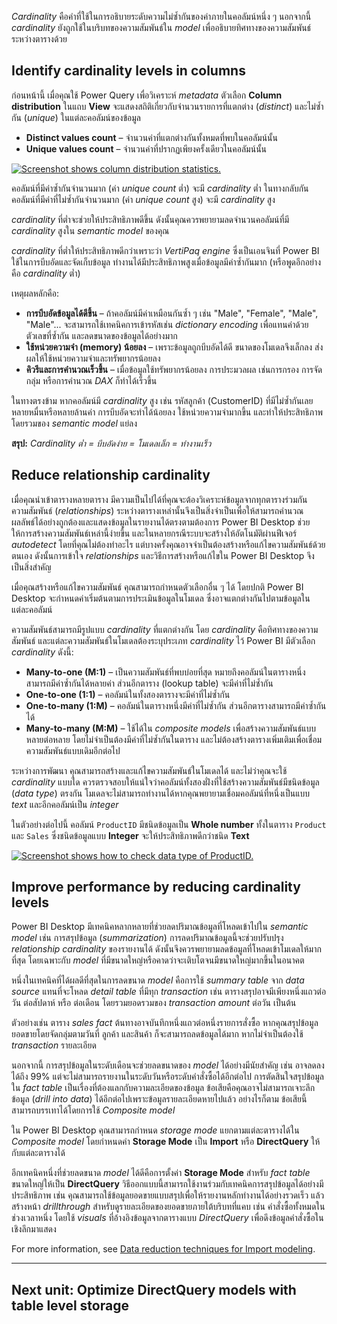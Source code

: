 
_Cardinality_ คือคำที่ใช้ในการอธิบายระดับความไม่ซ้ำกันของค่าภายในคอลัมน์หนึ่ง ๆ นอกจากนี้ _cardinality_ ยังถูกใช้ในบริบทของความสัมพันธ์ใน _model_ เพื่ออธิบายทิศทางของความสัมพันธ์ระหว่างตารางด้วย

## Identify cardinality levels in columns

ก่อนหน้านี้ เมื่อคุณใช้ Power Query เพื่อวิเคราะห์ _metadata_ ตัวเลือก **Column distribution** ในแถบ **View** จะแสดงสถิติเกี่ยวกับจำนวนรายการที่แตกต่าง (_distinct_) และไม่ซ้ำกัน (_unique_) ในแต่ละคอลัมน์ของข้อมูล

- **Distinct values count** – จำนวนค่าที่แตกต่างกันทั้งหมดที่พบในคอลัมน์นั้น
- **Unique values count** – จำนวนค่าที่ปรากฏเพียงครั้งเดียวในคอลัมน์นั้น

[![Screenshot shows column distribution statistics.](https://learn.microsoft.com/en-us/training/modules/optimize-model-power-bi/media/4-column-distribution-statistics-ssm.png)](https://learn.microsoft.com/en-us/training/modules/optimize-model-power-bi/media/4-column-distribution-statistics-ssm.png#lightbox#lightbox)

คอลัมน์ที่มีค่าซ้ำกันจำนวนมาก (ค่า _unique count_ ต่ำ) จะมี _cardinality_ ต่ำ ในทางกลับกัน คอลัมน์ที่มีค่าที่ไม่ซ้ำกันจำนวนมาก (ค่า _unique count_ สูง) จะมี _cardinality_ สูง

_cardinality_ ที่ต่ำจะช่วยให้ประสิทธิภาพดีขึ้น ดังนั้นคุณควรพยายามลดจำนวนคอลัมน์ที่มี _cardinality_ สูงใน _semantic model_ ของคุณ

_cardinality_ ที่ต่ำให้ประสิทธิภาพดีกว่าเพราะว่า _VertiPaq engine_ ซึ่งเป็นเอนจินที่ Power BI ใช้ในการบีบอัดและจัดเก็บข้อมูล ทำงานได้มีประสิทธิภาพสูงเมื่อข้อมูลมีค่าซ้ำกันมาก (หรือพูดอีกอย่างคือ _cardinality_ ต่ำ)

เหตุผลหลักคือ:

- **การบีบอัดข้อมูลได้ดีขึ้น** – ถ้าคอลัมน์มีค่าเหมือนกันซ้ำ ๆ เช่น "Male", "Female", "Male", "Male"... จะสามารถใช้เทคนิคการเข้ารหัสเช่น _dictionary encoding_ เพื่อแทนค่าด้วยตัวเลขที่ซ้ำกัน และลดขนาดของข้อมูลได้อย่างมาก
- **ใช้หน่วยความจำ (memory) น้อยลง** – เพราะข้อมูลถูกบีบอัดได้ดี ขนาดของโมเดลจึงเล็กลง ส่งผลให้ใช้หน่วยความจำและทรัพยากรน้อยลง
- **คิวรีและการคำนวณเร็วขึ้น** – เมื่อข้อมูลใช้ทรัพยากรน้อยลง การประมวลผล เช่นการกรอง การจัดกลุ่ม หรือการคำนวณ _DAX_ ก็ทำได้เร็วขึ้น

ในทางตรงข้าม หากคอลัมน์มี _cardinality_ สูง เช่น รหัสลูกค้า (CustomerID) ที่มีไม่ซ้ำกันเลยหลายหมื่นหรือหลายล้านค่า การบีบอัดจะทำได้น้อยลง ใช้หน่วยความจำมากขึ้น และทำให้ประสิทธิภาพโดยรวมของ _semantic model_ แย่ลง

**สรุป:** _Cardinality ต่ำ = บีบอัดง่าย = โมเดลเล็ก = ทำงานเร็ว_
## Reduce relationship cardinality

เมื่อคุณนำเข้าตารางหลายตาราง มีความเป็นไปได้ที่คุณจะต้องวิเคราะห์ข้อมูลจากทุกตารางร่วมกัน ความสัมพันธ์ (_relationships_) ระหว่างตารางเหล่านั้นจึงเป็นสิ่งจำเป็นเพื่อให้สามารถคำนวณผลลัพธ์ได้อย่างถูกต้องและแสดงข้อมูลในรายงานได้ตรงตามต้องการ Power BI Desktop ช่วยให้การสร้างความสัมพันธ์เหล่านี้ง่ายขึ้น และในหลายกรณีระบบจะสร้างให้อัตโนมัติผ่านฟีเจอร์ _autodetect_ โดยที่คุณไม่ต้องทำอะไร แต่บางครั้งคุณอาจจำเป็นต้องสร้างหรือแก้ไขความสัมพันธ์ด้วยตนเอง ดังนั้นการเข้าใจ _relationships_ และวิธีการสร้างหรือแก้ไขใน Power BI Desktop จึงเป็นสิ่งสำคัญ

เมื่อคุณสร้างหรือแก้ไขความสัมพันธ์ คุณสามารถกำหนดตัวเลือกอื่น ๆ ได้ โดยปกติ Power BI Desktop จะกำหนดค่าเริ่มต้นตามการประเมินข้อมูลในโมเดล ซึ่งอาจแตกต่างกันไปตามข้อมูลในแต่ละคอลัมน์

ความสัมพันธ์สามารถมีรูปแบบ _cardinality_ ที่แตกต่างกัน โดย _cardinality_ คือทิศทางของความสัมพันธ์ และแต่ละความสัมพันธ์ในโมเดลต้องระบุประเภท _cardinality_ ไว้ Power BI มีตัวเลือก _cardinality_ ดังนี้:

- **Many-to-one (M:1)** – เป็นความสัมพันธ์ที่พบบ่อยที่สุด หมายถึงคอลัมน์ในตารางหนึ่งสามารถมีค่าซ้ำกันได้หลายค่า ส่วนอีกตาราง (lookup table) จะมีค่าที่ไม่ซ้ำกัน
- **One-to-one (1:1)** – คอลัมน์ในทั้งสองตารางจะมีค่าที่ไม่ซ้ำกัน
- **One-to-many (1:M)** – คอลัมน์ในตารางหนึ่งมีค่าที่ไม่ซ้ำกัน ส่วนอีกตารางสามารถมีค่าซ้ำกันได้
- **Many-to-many (M:M)** – ใช้ได้ใน _composite models_ เพื่อสร้างความสัมพันธ์แบบหลายต่อหลาย โดยไม่จำเป็นต้องมีค่าที่ไม่ซ้ำกันในตาราง และไม่ต้องสร้างตารางเพิ่มเติมเพื่อเชื่อมความสัมพันธ์แบบเดิมอีกต่อไป

ระหว่างการพัฒนา คุณสามารถสร้างและแก้ไขความสัมพันธ์ในโมเดลได้ และไม่ว่าคุณจะใช้ _cardinality_ แบบใด ควรตรวจสอบให้แน่ใจว่าคอลัมน์ทั้งสองฝั่งที่ใช้สร้างความสัมพันธ์มีชนิดข้อมูล (_data type_) ตรงกัน โมเดลจะไม่สามารถทำงานได้หากคุณพยายามเชื่อมคอลัมน์ที่หนึ่งเป็นแบบ _text_ และอีกคอลัมน์เป็น _integer_

ในตัวอย่างต่อไปนี้ คอลัมน์ `ProductID` มีชนิดข้อมูลเป็น **Whole number** ทั้งในตาราง `Product` และ `Sales` ซึ่งชนิดข้อมูลแบบ **Integer** จะให้ประสิทธิภาพดีกว่าชนิด **Text**

[![Screenshot shows how to check data type of ProductID.](https://learn.microsoft.com/en-us/training/modules/optimize-model-power-bi/media/4-product-id-type-whole-number-ssm.png)](https://learn.microsoft.com/en-us/training/modules/optimize-model-power-bi/media/4-product-id-type-whole-number-ssm.png#lightbox#lightbox)

## Improve performance by reducing cardinality levels

Power BI Desktop มีเทคนิคหลากหลายที่ช่วยลดปริมาณข้อมูลที่โหลดเข้าไปใน _semantic model_ เช่น การสรุปข้อมูล (_summarization_) การลดปริมาณข้อมูลนี้จะช่วยปรับปรุง _relationship cardinality_ ของรายงานได้ ดังนั้นจึงควรพยายามลดข้อมูลที่โหลดเข้าโมเดลให้มากที่สุด โดยเฉพาะกับ _model_ ที่มีขนาดใหญ่หรือคาดว่าจะเติบโตจนมีขนาดใหญ่มากขึ้นในอนาคต

หนึ่งในเทคนิคที่ได้ผลดีที่สุดในการลดขนาด _model_ คือการใช้ _summary table_ จาก _data source_ แทนที่จะโหลด _detail table_ ที่มีทุก _transaction_ เช่น ตารางสรุปอาจมีเพียงหนึ่งแถวต่อวัน ต่อสัปดาห์ หรือ ต่อเดือน โดยรวมยอดรวมของ _transaction amount_ ต่อวัน เป็นต้น

ตัวอย่างเช่น ตาราง _sales fact_ ต้นทางอาจบันทึกหนึ่งแถวต่อหนึ่งรายการสั่งซื้อ หากคุณสรุปข้อมูลยอดขายโดยจัดกลุ่มตามวันที่ ลูกค้า และสินค้า ก็จะสามารถลดข้อมูลได้มาก หากไม่จำเป็นต้องใช้ _transaction_ รายละเอียด

นอกจากนี้ การสรุปข้อมูลในระดับเดือนจะช่วยลดขนาดของ _model_ ได้อย่างมีนัยสำคัญ เช่น อาจลดลงได้ถึง 99% แต่จะไม่สามารถรายงานในระดับวันหรือระดับคำสั่งซื้อได้อีกต่อไป การตัดสินใจสรุปข้อมูลใน _fact table_ เป็นเรื่องที่ต้องแลกกับความละเอียดของข้อมูล ข้อเสียคือคุณอาจไม่สามารถเจาะลึกข้อมูล (_drill into data_) ได้อีกต่อไปเพราะข้อมูลรายละเอียดหายไปแล้ว อย่างไรก็ตาม ข้อเสียนี้สามารถบรรเทาได้โดยการใช้ _Composite model_

ใน Power BI Desktop คุณสามารถกำหนด _storage mode_ แยกตามแต่ละตารางได้ใน _Composite model_ โดยกำหนดค่า **Storage Mode** เป็น **Import** หรือ **DirectQuery** ให้กับแต่ละตารางได้

อีกเทคนิคหนึ่งที่ช่วยลดขนาด _model_ ได้ดีคือการตั้งค่า **Storage Mode** สำหรับ _fact table_ ขนาดใหญ่ให้เป็น **DirectQuery** วิธีออกแบบนี้สามารถใช้งานร่วมกับเทคนิคการสรุปข้อมูลได้อย่างมีประสิทธิภาพ เช่น คุณสามารถใช้ข้อมูลยอดขายแบบสรุปเพื่อให้รายงานหลักทำงานได้อย่างรวดเร็ว แล้วสร้างหน้า _drillthrough_ สำหรับดูรายละเอียดของยอดขายภายใต้บริบทที่แคบ เช่น คำสั่งซื้อทั้งหมดในช่วงเวลาหนึ่ง โดยใช้ _visuals_ ที่อ้างอิงข้อมูลจากตารางแบบ _DirectQuery_ เพื่อดึงข้อมูลคำสั่งซื้อในเชิงลึกมาแสดง

For more information, see [Data reduction techniques for Import modeling](https://learn.microsoft.com/en-us/power-bi/guidance/import-modeling-data-reduction/#group-by-and-summarize).

---

## Next unit: Optimize DirectQuery models with table level storage